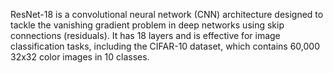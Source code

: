 ResNet-18 is a convolutional neural network (CNN) architecture designed to tackle the vanishing gradient problem in deep networks using skip connections (residuals).
It has 18 layers and is effective for image classification tasks, including the CIFAR-10 dataset, which contains 60,000 32x32 color images in 10 classes.
